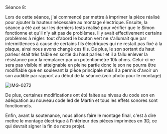 Séance 8:

Lors de cette séance, j'ai commencé par mettre à imprimer la pièce réalisé pour ajouter la hauteur nécessaire au montage électrique.
Ensuite, la séance a été axé sur les derniers tests réalisé pour vérifier que le Simon fonctionne et qu'il n'y ait pas de problèmes. 
Il y avait effectivement certains problèmes à régler: tout d'abord le bouton vert ne s'allumait que par intermittences à cause de certains fils électriques qui ne restait pas
fixé à la plaque, ainsi nous avons changé ces fils.
De plus, le son sortant du haut parleur était très faible en sortie du haut parleur et il a fallu enlever la résistance pour la remplacer par un potentiomètre 10k ohms.
Celui-ci ne sera pas visible ni atteignable en pleine partie donc le son ne pourra être modifiable que en soulevant la pièce principale mais il a permis d'avoir un son audible
par rapport au début de la séance.(voir photo pour le montage)

![IMG-0272](https://user-images.githubusercontent.com/120491290/222457285-7d949144-5b8a-4fe4-8140-71c1a289ee54.jpg)

De plus, certaines modifications ont été faites au niveau du code son en adéquation au nouveau code led de Martin et tous les effets sonores sont fonctionnels.

Enfin, avant la soutenance, nous allons faire le montage final, c'est à dire mettre le montage électrique à l'intérieur des pièces imprimées en 3D, ce qui devrait signer la fin de notre projet.
